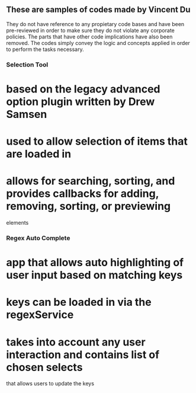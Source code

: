 ## These are samples of codes made by Vincent Du

They do not have reference to any propietary code bases and have been pre-reviewed in order to make 
sure they do not violate any corporate policies. The parts that have other code implications have 
also been removed. The codes simply convey the logic and concepts applied in order to perform the tasks necessary. 

### Selection Tool
# based on the legacy advanced option plugin written by Drew Samsen
# used to allow selection of items that are loaded in
# allows for searching, sorting, and provides callbacks for adding, removing, sorting, or previewing
elements


### Regex Auto Complete
# app that allows auto highlighting of user input based on matching keys
# keys can be loaded in via the regexService
# takes into account any user interaction and contains list of chosen selects 
that allows users to update the keys